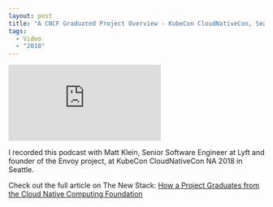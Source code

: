 ```yaml
---
layout: post
title: "A CNCF Graduated Project Overview - KubeCon CloudNativeCon, Seattle"
tags:
  - Video
  - "2018"
---
```


<div class="video-wrapper">
    <iframe src="https://www.youtube.com/embed/uK6Fobid0pI?start=20" frameborder="0" allowfullscreen></iframe>
</div>

I recorded this podcast with Matt Klein, Senior Software Engineer at Lyft and founder of the Envoy project, at KubeCon CloudNativeCon NA 2018 in Seattle.

Check out the full article on The New Stack: [How a Project Graduates from the Cloud Native Computing Foundation](https://thenewstack.io/how-a-project-graduates-from-the-cloud-native-computing-foundation/)
